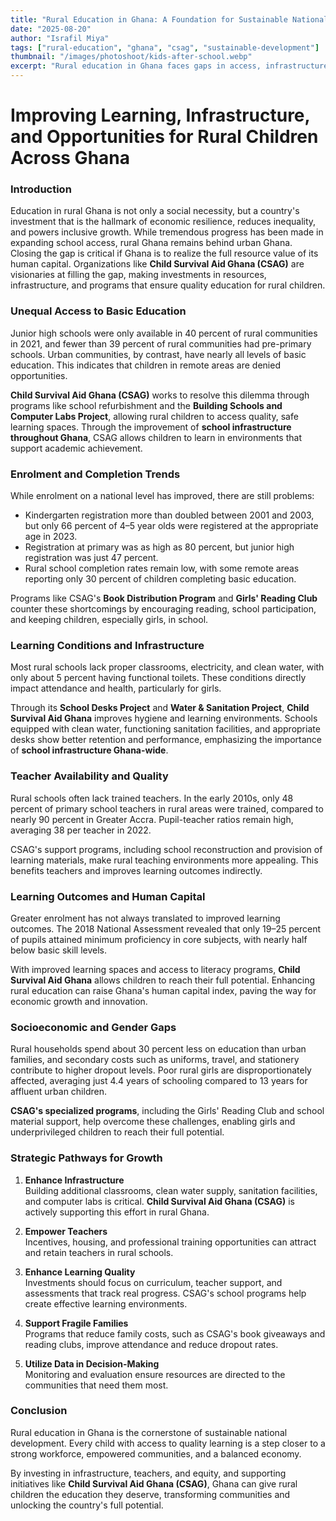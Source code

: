 ```yaml
---
title: "Rural Education in Ghana: A Foundation for Sustainable National Development"
date: "2025-08-20"
author: "Israfil Miya"
tags: ["rural-education", "ghana", "csag", "sustainable-development"]
thumbnail: "/images/photoshoot/kids-after-school.webp"
excerpt: "Rural education in Ghana faces gaps in access, infrastructure, and teachers. Targeted investment can boost learning and drive sustainable growth."
---
```


# Improving Learning, Infrastructure, and Opportunities for Rural Children Across Ghana

### Introduction

Education in rural Ghana is not only a social necessity, but a country's investment that is the hallmark of economic resilience, reduces inequality, and powers inclusive growth. While tremendous progress has been made in expanding school access, rural Ghana remains behind urban Ghana. Closing the gap is critical if Ghana is to realize the full resource value of its human capital. Organizations like **Child Survival Aid Ghana (CSAG)** are visionaries at filling the gap, making investments in resources, infrastructure, and programs that ensure quality education for rural children.

### Unequal Access to Basic Education

Junior high schools were only available in 40 percent of rural communities in 2021, and fewer than 39 percent of rural communities had pre-primary schools. Urban communities, by contrast, have nearly all levels of basic education. This indicates that children in remote areas are denied opportunities.

**Child Survival Aid Ghana (CSAG)** works to resolve this dilemma through programs like school refurbishment and the **Building Schools and Computer Labs Project**, allowing rural children to access quality, safe learning spaces. Through the improvement of **school infrastructure throughout Ghana**, CSAG allows children to learn in environments that support academic achievement.

### Enrolment and Completion Trends

While enrolment on a national level has improved, there are still problems:

- Kindergarten registration more than doubled between 2001 and 2003, but only 66 percent of 4–5 year olds were registered at the appropriate age in 2023.
- Registration at primary was as high as 80 percent, but junior high registration was just 47 percent.
- Rural school completion rates remain low, with some remote areas reporting only 30 percent of children completing basic education.

Programs like CSAG's **Book Distribution Program** and **Girls' Reading Club** counter these shortcomings by encouraging reading, school participation, and keeping children, especially girls, in school.

### Learning Conditions and Infrastructure

Most rural schools lack proper classrooms, electricity, and clean water, with only about 5 percent having functional toilets. These conditions directly impact attendance and health, particularly for girls.

Through its **School Desks Project** and **Water & Sanitation Project**, **Child Survival Aid Ghana** improves hygiene and learning environments. Schools equipped with clean water, functioning sanitation facilities, and appropriate desks show better retention and performance, emphasizing the importance of **school infrastructure Ghana-wide**.

### Teacher Availability and Quality

Rural schools often lack trained teachers. In the early 2010s, only 48 percent of primary school teachers in rural areas were trained, compared to nearly 90 percent in Greater Accra. Pupil-teacher ratios remain high, averaging 38 per teacher in 2022.

CSAG's support programs, including school reconstruction and provision of learning materials, make rural teaching environments more appealing. This benefits teachers and improves learning outcomes indirectly.

### Learning Outcomes and Human Capital

Greater enrolment has not always translated to improved learning outcomes. The 2018 National Assessment revealed that only 19–25 percent of pupils attained minimum proficiency in core subjects, with nearly half below basic skill levels.

With improved learning spaces and access to literacy programs, **Child Survival Aid Ghana** allows children to reach their full potential. Enhancing rural education can raise Ghana's human capital index, paving the way for economic growth and innovation.

### Socioeconomic and Gender Gaps

Rural households spend about 30 percent less on education than urban families, and secondary costs such as uniforms, travel, and stationery contribute to higher dropout levels. Poor rural girls are disproportionately affected, averaging just 4.4 years of schooling compared to 13 years for affluent urban children.

**CSAG's specialized programs**, including the Girls' Reading Club and school material support, help overcome these challenges, enabling girls and underprivileged children to reach their full potential.

### Strategic Pathways for Growth

1. **Enhance Infrastructure**  
   Building additional classrooms, clean water supply, sanitation facilities, and computer labs is critical. **Child Survival Aid Ghana (CSAG)** is actively supporting this effort in rural Ghana.

2. **Empower Teachers**  
   Incentives, housing, and professional training opportunities can attract and retain teachers in rural schools.

3. **Enhance Learning Quality**  
   Investments should focus on curriculum, teacher support, and assessments that track real progress. CSAG's school programs help create effective learning environments.

4. **Support Fragile Families**  
   Programs that reduce family costs, such as CSAG's book giveaways and reading clubs, improve attendance and reduce dropout rates.

5. **Utilize Data in Decision-Making**  
   Monitoring and evaluation ensure resources are directed to the communities that need them most.

### Conclusion

Rural education in Ghana is the cornerstone of sustainable national development. Every child with access to quality learning is a step closer to a strong workforce, empowered communities, and a balanced economy.

By investing in infrastructure, teachers, and equity, and supporting initiatives like **Child Survival Aid Ghana (CSAG)**, Ghana can give rural children the education they deserve, transforming communities and unlocking the country's full potential.

